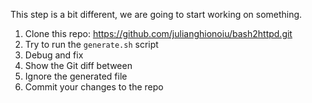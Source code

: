 
This step is a bit different, we are going to start working on something.

1. Clone this repo: https://github.com/julianghionoiu/bash2httpd.git
2. Try to run the `generate.sh` script
3. Debug and fix
4. Show the Git diff between 
5. Ignore the generated file
6. Commit your changes to the repo

